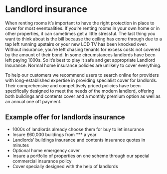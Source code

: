 Landlord insurance
==================

When renting rooms it’s important to have the right protection in place to cover
for most eventualities. If you’re renting rooms in your own home or in other
properties, it can sometimes get a little stressful. The last thing you want to
think about is the bill because the ceiling has come through due to a tap left
running upstairs or your new LCD TV has been knocked over. Without insurance,
you’re left chasing tenants for excess costs not covered by the amount of their
bond. In some circumstances landlords have been left paying 1000s.    So it’s
best to play it safe and get appropriate Landlord Insurance. Normal home
insurance policies are unlikely to cover everything.


To help our customers we recommend users to search online for providers with
long-established expertise in providing specialist cover for landlords. Their
comprehensive and competitively priced policies have been specifically designed
to meet the needs of the modern landlord, offering both buildings and contents
cover and a monthly premium option as well as an annual one off payment.


Example offer for landlords insurance
-------------------------------------

* 1000s of landlords already choose them for buy to let insurance
* Insure £60,000 buildings from *** a year
* Landlords’ buildings insurance and contents insurance quotes in minutes
* Optional home emergency cover
* Insure a portfolio of properties on one scheme through
  our special commercial insurance policy
* Cover specially designed with the help of landlords
